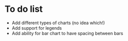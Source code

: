 To do list
===========

* Add different types of charts (no idea which!)
* Add support for legends
* Add ability for bar chart to have spacing between bars